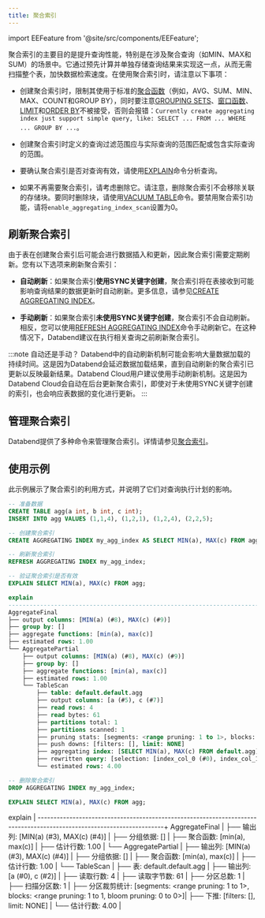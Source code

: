 ```yaml
---
title: 聚合索引
---
```

import EEFeature from '@site/src/components/EEFeature';

<EEFeature featureName='AGGREGATING INDEX'/>

聚合索引的主要目的是提升查询性能，特别是在涉及聚合查询（如MIN、MAX和SUM）的场景中。它通过预先计算并单独存储查询结果来实现这一点，从而无需扫描整个表，加快数据检索速度。在使用聚合索引时，请注意以下事项：

- 创建聚合索引时，限制其使用于标准的[聚合函数](/sql/sql-functions/aggregate-functions/)（例如，AVG、SUM、MIN、MAX、COUNT和GROUP BY），同时要注意[GROUPING SETS](../54-query/01-groupby/group-by-grouping-sets.md)、[窗口函数](/sql/sql-functions/window-functions/)、[LIMIT](/sql/sql-commands/query-syntax/query-select#limit-clause)和[ORDER BY](/sql/sql-commands/query-syntax/query-select#order-by-clause)不被接受，否则会报错：`Currently create aggregating index just support simple query, like: SELECT ... FROM ... WHERE ... GROUP BY ...`。

- 创建聚合索引时定义的查询过滤范围应与实际查询的范围匹配或包含实际查询的范围。

- 要确认聚合索引是否对查询有效，请使用[EXPLAIN](/sql/sql-commands/explain-cmds/explain)命令分析查询。

- 如果不再需要聚合索引，请考虑删除它。请注意，删除聚合索引不会移除关联的存储块。要同时删除块，请使用[VACUUM TABLE](/sql/sql-commands/ddl/table/vacuum-table)命令。要禁用聚合索引功能，请将`enable_aggregating_index_scan`设置为0。

## 刷新聚合索引

由于表在创建聚合索引后可能会进行数据插入和更新，因此聚合索引需要定期刷新。您有以下选项来刷新聚合索引：

- **自动刷新**：如果聚合索引**使用SYNC关键字创建**，聚合索引将在表接收到可能影响查询结果的数据更新时自动刷新。更多信息，请参见[CREATE AGGREGATING INDEX](/sql/sql-commands/ddl/aggregating-index/create-aggregating-index)。

- **手动刷新**：如果聚合索引**未使用SYNC关键字创建**，聚合索引不会自动刷新。相反，您可以使用[REFRESH AGGREGATING INDEX](/sql/sql-commands/ddl/aggregating-index/refresh-aggregating-index)命令手动刷新它。在这种情况下，Databend建议在执行相关查询之前刷新聚合索引。

:::note 自动还是手动？
Databend中的自动刷新机制可能会影响大量数据加载的持续时间。这是因为Databend会延迟数据加载结果，直到自动刷新的聚合索引已更新以反映最新结果。Databend Cloud用户建议使用手动刷新机制。这是因为Databend Cloud会自动在后台更新聚合索引，即使对于未使用SYNC关键字创建的索引，也会响应表数据的变化进行更新。
:::

## 管理聚合索引

Databend提供了多种命令来管理聚合索引。详情请参见[聚合索引](/sql/sql-commands/ddl/aggregating-index/)。

## 使用示例

此示例展示了聚合索引的利用方式，并说明了它们对查询执行计划的影响。

```sql
-- 准备数据
CREATE TABLE agg(a int, b int, c int);
INSERT INTO agg VALUES (1,1,4), (1,2,1), (1,2,4), (2,2,5);

-- 创建聚合索引
CREATE AGGREGATING INDEX my_agg_index AS SELECT MIN(a), MAX(c) FROM agg;

-- 刷新聚合索引
REFRESH AGGREGATING INDEX my_agg_index;

-- 验证聚合索引是否有效
EXPLAIN SELECT MIN(a), MAX(c) FROM agg;

explain                                                                                                               |
----------------------------------------------------------------------------------------------------------------------+
AggregateFinal                                                                                                        |
├── output columns: [MIN(a) (#8), MAX(c) (#9)]                                                                        |
├── group by: []                                                                                                      |
├── aggregate functions: [min(a), max(c)]                                                                             |
├── estimated rows: 1.00                                                                                              |
└── AggregatePartial                                                                                                  |
    ├── output columns: [MIN(a) (#8), MAX(c) (#9)]                                                                    |
    ├── group by: []                                                                                                  |
    ├── aggregate functions: [min(a), max(c)]                                                                         |
    ├── estimated rows: 1.00                                                                                          |
    └── TableScan                                                                                                     |
        ├── table: default.default.agg                                                                                |
        ├── output columns: [a (#5), c (#7)]                                                                          |
        ├── read rows: 4                                                                                              |
        ├── read bytes: 61                                                                                            |
        ├── partitions total: 1                                                                                       |
        ├── partitions scanned: 1                                                                                     |
        ├── pruning stats: [segments: <range pruning: 1 to 1>, blocks: <range pruning: 1 to 1, bloom pruning: 0 to 0>]|
        ├── push downs: [filters: [], limit: NONE]                                                                    |
        ├── aggregating index: [SELECT MIN(a), MAX(c) FROM default.agg]                                               |
        ├── rewritten query: [selection: [index_col_0 (#0), index_col_1 (#1)]]                                        |
        └── estimated rows: 4.00                                                                                      |

-- 删除聚合索引
DROP AGGREGATING INDEX my_agg_index;

EXPLAIN SELECT MIN(a), MAX(c) FROM agg;
```

explain                                                                                                               |
----------------------------------------------------------------------------------------------------------------------+
AggregateFinal                                                                                                        |
├── 输出列: [MIN(a) (#3), MAX(c) (#4)]                                                                                |
├── 分组依据: []                                                                                                      |
├── 聚合函数: [min(a), max(c)]                                                                                        |
├── 估计行数: 1.00                                                                                                    |
└── AggregatePartial                                                                                                  |
    ├── 输出列: [MIN(a) (#3), MAX(c) (#4)]                                                                            |
    ├── 分组依据: []                                                                                                  |
    ├── 聚合函数: [min(a), max(c)]                                                                                    |
    ├── 估计行数: 1.00                                                                                                |
    └── TableScan                                                                                                     |
        ├── 表: default.default.agg                                                                                   |
        ├── 输出列: [a (#0), c (#2)]                                                                                  |
        ├── 读取行数: 4                                                                                               |
        ├── 读取字节数: 61                                                                                            |
        ├── 分区总数: 1                                                                                               |
        ├── 扫描分区数: 1                                                                                             |
        ├── 分区裁剪统计: [segments: <range pruning: 1 to 1>, blocks: <range pruning: 1 to 1, bloom pruning: 0 to 0>]|
        ├── 下推: [filters: [], limit: NONE]                                                                          |
        └── 估计行数: 4.00                                                                                            |